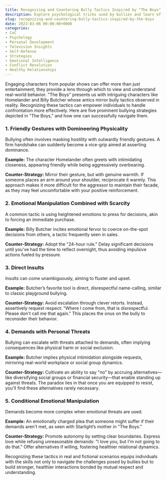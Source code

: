 ```yaml
---
title: Recognizing and Countering Bully Tactics Inspired by "The Boys"
description: Explore psychological tricks used by bullies and learn effective strategies to counter them.
slug: recognizing-and-countering-bully-tactics-inspired-by-the-boys
date: 2023-03-06 00:00:00+0000
categories:
- CoC
- Psychology
- Personal Development
- Television Insights
- Self-Defense
- Strategies
- Emotional Intelligence
- Conflict Resolution
- Healthy Relationships
---
```


Engaging characters from popular shows can offer more than just entertainment; they provide a lens through which to view and understand real-world behavior. "The Boys" presents us with intriguing characters like Homelander and Billy Butcher whose antics mirror bully tactics observed in reality. Recognizing these tactics can empower individuals to handle confrontation more effectively. Here are five prominent bullying strategies depicted in "The Boys," and how one can successfully navigate them.

### 1. Friendly Gestures with Domineering Physicality

Bullying often involves masking hostility with outwardly friendly gestures. A firm handshake can suddenly become a vice-grip aimed at asserting dominance.

**Example:** The character Homelander often greets with intimidating closeness, appearing friendly while being aggressively overbearing.

**Counter-Strategy:** Mirror their gesture, but with genuine warmth. If someone places an arm around your shoulder, reciprocate it warmly. This approach makes it more difficult for the aggressor to maintain their facade, as they may feel uncomfortable with your positive reinforcement.

### 2. Emotional Manipulation Combined with Scarcity

A common tactic is using heightened emotions to press for decisions, akin to forcing an immediate purchase.

**Example:** Billy Butcher incites emotional fervor to coerce on-the-spot decisions from others, a tactic frequently seen in sales.

**Counter-Strategy:** Adopt the "24-hour rule." Delay significant decisions until you've had the time to reflect overnight, thus avoiding impulsive actions fueled by pressure.

### 3. Direct Insults

Insults can come unambiguously, aiming to fluster and upset.

**Example:** Butcher’s favorite tool is direct, disrespectful name-calling, similar to classic playground bullying.

**Counter-Strategy:** Avoid escalation through clever retorts. Instead, assertively request respect: "Where I come from, that is disrespectful. Please don't call me that again." This places the onus on the bully to reconsider their behavior.

### 4. Demands with Personal Threats

Bullying can escalate with threats attached to demands, often implying consequences like physical harm or social exclusion.

**Example:** Butcher implies physical intimidation alongside requests, mirroring real-world workplace or social group dynamics.

**Counter-Strategy:** Cultivate an ability to say "no" by accruing alternatives—like diversifying social groups or financial security—that enable standing up against threats. The paradox lies in that once you are equipped to resist, you'll find these alternatives rarely necessary.

### 5. Conditional Emotional Manipulation

Demands become more complex when emotional threats are used.

**Example:** An emotionally charged plea that someone might suffer if their demands aren't met, as seen with Starlight’s mother in "The Boys."

**Counter-Strategy:** Promote autonomy by setting clear boundaries. Express love while refusing unreasonable demands: "I love you, but I'm not going to do that." Offer alternatives if willing, fostering healthier relational dynamics.

Recognizing these tactics in real and fictional scenarios equips individuals with the skills not only to navigate the challenges posed by bullies but to build stronger, healthier interactions bonded by mutual respect and understanding.
